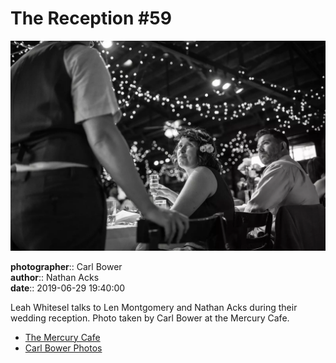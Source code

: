 # The Reception #59

![Leah Whitsel talks to Len Montgomery and Nathan Acks](assets/2019-06-29-set-3-the-reception-59.webp)

**photographer**:: Carl Bower  
**author**:: Nathan Acks  
**date**:: 2019-06-29 19:40:00

Leah Whitesel talks to Len Montgomery and Nathan Acks during their wedding reception. Photo taken by Carl Bower at the Mercury Cafe.

* [The Mercury Cafe](http://mercurycafe.com)
* [Carl Bower Photos](https://carlbowerphotos.com)
